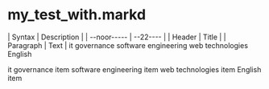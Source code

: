# my_test_with.markd
| Syntax | Description |
| --noor----- | --22---- |
| Header | Title |
| Paragraph | Text |
it governance 
software engineering 
web technologies 
English 

it governance item
software engineering item
web technologies item
English item
